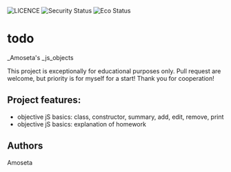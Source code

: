 ![LICENCE](https://img.shields.io/badge/licence-MTT-blue.svg?style=flat-square)
![Security Status](https://img.shields.io/security-headers?label=Securuty&url=https%3A%2F%2Fgithub.com&style=flat-square)
![Eco Status](https://img.shields.io/badge/ECP-Friendly-green.svg)

# todo

_Amoseta's _js_objects

This project is exceptionally for educational purposes only. Pull request are welcome, but priority is for myself for a start! Thank you for cooperation!

## Project features:
- objective jS basics: class, constructor, summary, add, edit, remove, print
- objective jS basics: explanation of homework


## Authors

Amoseta
